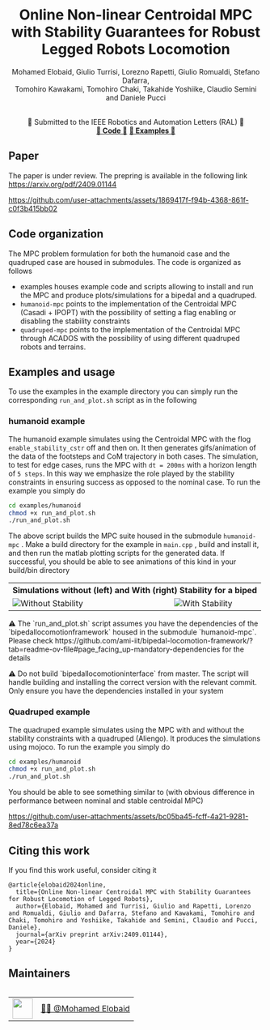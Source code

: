 <h1 align="center">
Online Non-linear Centroidal MPC with Stability Guarantees
for Robust Legged Robots Locomotion</h1>

<div align="center">
<p>Mohamed Elobaid, Giulio Turrisi, Lorezno Rapetti, Giulio Romualdi, Stefano Dafarra, </br>
Tomohiro Kawakami, Tomohiro Chaki, Takahide Yoshiike, Claudio Semini and Daniele Pucci</p>
</div>

<br>


<div align="center">
    📅 Submitted to the IEEE Robotics and Automation Letters (RAL) 🤖
</div>

<div align="center">
    <a href="#Code-organization"><b>🔧 Code 🔧</b></a>
    <a href="#Examples-and-usage"><b>🔧 Examples 🔧</b></a>
</div>


## Paper

The paper is under review. The prepring is available in the following link https://arxiv.org/pdf/2409.01144


https://github.com/user-attachments/assets/1869417f-f94b-4368-861f-c0f3b415bb02



## Code organization

The MPC problem formulation for both the humanoid case and the quadruped case are housed in submodules. The code is organized as follows
-  examples houses example code and scripts allowing to install and run the MPC and produce plots/simulations for a bipedal and a quadruped.
- `humanoid-mpc` points to the implementation of the Centroidal MPC (Casadi + IPOPT) with the possibility of setting a flag enabling or disabling the stability constraints
- `quadruped-mpc` points to the implementation of the Centroidal MPC through ACADOS with the possibility of using different quadruped robots and terrains.

## Examples and usage
To use the examples in the example directory you can simply run the corresponding `run_and_plot.sh` script as in the following 
### humanoid example
The humanoid example simulates using the Centroidal MPC with the flog `enable_stability_cstr` off and then on. It then generates gifs/animation of the data of the footsteps and CoM trajectory in both cases.
The simulation, to test for edge cases, runs the MPC with `dt = 200ms` with a horizon length of `5 steps`. In this way we emphasize the role played by the stability constraints in ensuring success as opposed to the nominal case. To run the example you simply do

```bash
cd examples/humanoid
chmod +x run_and_plot.sh
./run_and_plot.sh
```
The above script builds the MPC suite housed in the submodule `humanoid-mpc` . Make a build directory for the example in `main.cpp` , build and install it, and then run the matlab plotting scripts for the generated data.
If successful, you should be able to see animations of this kind in your build/bin directory

<table>
    <tr>
        <th colspan="2" align="center">Simulations without (left) and With (right) Stability for a biped</th>
    </tr>
    <tr>
        <td align="left"><img src="https://github.com/user-attachments/assets/01f02201-4a7e-4782-9a94-f5670cb887ec" alt="Without Stability" /></td>
        <td align="center"><img src="https://github.com/user-attachments/assets/55e59f28-07d3-4bb8-adfc-9a8bf36ed847" alt="With Stability" /></td>
    </tr>
</table>


<p> ⚠️ The `run_and_plot.sh` script assumes you have the dependencies of the `bipedallocomotionframework` housed in the submodule `humanoid-mpc`. Please check https://github.com/ami-iit/bipedal-locomotion-framework/?tab=readme-ov-file#page_facing_up-mandatory-dependencies for the details </p>


<p> ⚠️ Do not build `bipedallocomotioninterface` from master. The script will handle building and installing the correct version with the relevant commit. Only ensure you have the dependencies installed in your system </p>


### Quadruped example
The quadruped example simulates using the MPC with and without the stability constraints with a quadruped (Aliengo). It produces the simulations using mojoco. To run the example you simply do

```bash
cd examples/humanoid
chmod +x run_and_plot.sh
./run_and_plot.sh
```

You should be able to see something similar to (with obvious difference in performance between nominal and stable centroidal MPC)


https://github.com/user-attachments/assets/bc05ba45-fcff-4a21-9281-8ed78c6ea37a

## Citing this work

If you find this work useful, consider citing it

```
@article{elobaid2024online,
  title={Online Non-linear Centroidal MPC with Stability Guarantees for Robust Locomotion of Legged Robots},
  author={Elobaid, Mohamed and Turrisi, Giulio and Rapetti, Lorenzo and Romualdi, Giulio and Dafarra, Stefano and Kawakami, Tomohiro and Chaki, Tomohiro and Yoshiike, Takahide and Semini, Claudio and Pucci, Daniele},
  journal={arXiv preprint arXiv:2409.01144},
  year={2024}
}

```

## Maintainers

<table align="left">
    <tr>
        <td><a href="https://github.com/mebbaid"><img src="https://github.com/mebbaid.png" width="40"></a></td>
        <td><a href="https://github.com/mebbaid">👨‍💻 @Mohamed Elobaid</a></td>
    </tr>
</table>
